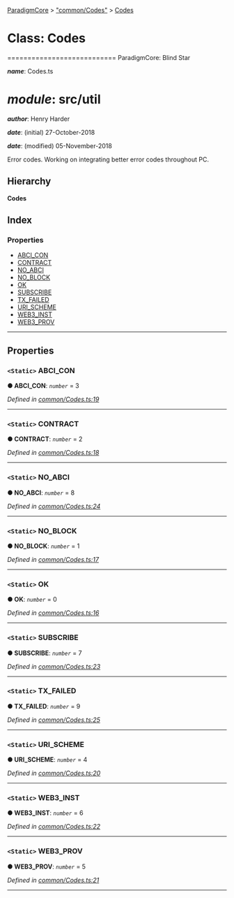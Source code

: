 [ParadigmCore](../README.md) > ["common/Codes"](../modules/_common_codes_.md) > [Codes](../classes/_common_codes_.codes.md)

# Class: Codes

\=========================== ParadigmCore: Blind Star

*__name__*: Codes.ts

*__module__*: src/util
========

*__author__*: Henry Harder

*__date__*: (initial) 27-October-2018

*__date__*: (modified) 05-November-2018

Error codes. Working on integrating better error codes throughout PC.

## Hierarchy

**Codes**

## Index

### Properties

* [ABCI_CON](_common_codes_.codes.md#abci_con)
* [CONTRACT](_common_codes_.codes.md#contract)
* [NO_ABCI](_common_codes_.codes.md#no_abci)
* [NO_BLOCK](_common_codes_.codes.md#no_block)
* [OK](_common_codes_.codes.md#ok)
* [SUBSCRIBE](_common_codes_.codes.md#subscribe)
* [TX_FAILED](_common_codes_.codes.md#tx_failed)
* [URI_SCHEME](_common_codes_.codes.md#uri_scheme)
* [WEB3_INST](_common_codes_.codes.md#web3_inst)
* [WEB3_PROV](_common_codes_.codes.md#web3_prov)

---

## Properties

<a id="abci_con"></a>

### `<Static>` ABCI_CON

**● ABCI_CON**: *`number`* = 3

*Defined in [common/Codes.ts:19](https://github.com/paradigmfoundation/paradigmcore/blob/a5bd142/src/common/Codes.ts#L19)*

___
<a id="contract"></a>

### `<Static>` CONTRACT

**● CONTRACT**: *`number`* = 2

*Defined in [common/Codes.ts:18](https://github.com/paradigmfoundation/paradigmcore/blob/a5bd142/src/common/Codes.ts#L18)*

___
<a id="no_abci"></a>

### `<Static>` NO_ABCI

**● NO_ABCI**: *`number`* = 8

*Defined in [common/Codes.ts:24](https://github.com/paradigmfoundation/paradigmcore/blob/a5bd142/src/common/Codes.ts#L24)*

___
<a id="no_block"></a>

### `<Static>` NO_BLOCK

**● NO_BLOCK**: *`number`* = 1

*Defined in [common/Codes.ts:17](https://github.com/paradigmfoundation/paradigmcore/blob/a5bd142/src/common/Codes.ts#L17)*

___
<a id="ok"></a>

### `<Static>` OK

**● OK**: *`number`* = 0

*Defined in [common/Codes.ts:16](https://github.com/paradigmfoundation/paradigmcore/blob/a5bd142/src/common/Codes.ts#L16)*

___
<a id="subscribe"></a>

### `<Static>` SUBSCRIBE

**● SUBSCRIBE**: *`number`* = 7

*Defined in [common/Codes.ts:23](https://github.com/paradigmfoundation/paradigmcore/blob/a5bd142/src/common/Codes.ts#L23)*

___
<a id="tx_failed"></a>

### `<Static>` TX_FAILED

**● TX_FAILED**: *`number`* = 9

*Defined in [common/Codes.ts:25](https://github.com/paradigmfoundation/paradigmcore/blob/a5bd142/src/common/Codes.ts#L25)*

___
<a id="uri_scheme"></a>

### `<Static>` URI_SCHEME

**● URI_SCHEME**: *`number`* = 4

*Defined in [common/Codes.ts:20](https://github.com/paradigmfoundation/paradigmcore/blob/a5bd142/src/common/Codes.ts#L20)*

___
<a id="web3_inst"></a>

### `<Static>` WEB3_INST

**● WEB3_INST**: *`number`* = 6

*Defined in [common/Codes.ts:22](https://github.com/paradigmfoundation/paradigmcore/blob/a5bd142/src/common/Codes.ts#L22)*

___
<a id="web3_prov"></a>

### `<Static>` WEB3_PROV

**● WEB3_PROV**: *`number`* = 5

*Defined in [common/Codes.ts:21](https://github.com/paradigmfoundation/paradigmcore/blob/a5bd142/src/common/Codes.ts#L21)*

___

